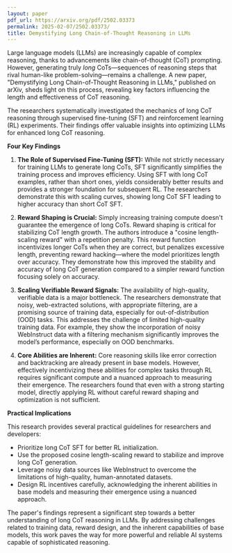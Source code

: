 ```yaml
---
layout: paper
pdf_url: https://arxiv.org/pdf/2502.03373
permalink: 2025-02-07/2502.03373/
title: Demystifying Long Chain-of-Thought Reasoning in LLMs
---
```




Large language models (LLMs) are increasingly capable of complex reasoning, thanks to advancements like chain-of-thought (CoT) prompting.  However, generating truly *long* CoTs—sequences of reasoning steps that rival human-like problem-solving—remains a challenge. A new paper, "Demystifying Long Chain-of-Thought Reasoning in LLMs," published on arXiv, sheds light on this process, revealing key factors influencing the length and effectiveness of CoT reasoning.

The researchers systematically investigated the mechanics of long CoT reasoning through supervised fine-tuning (SFT) and reinforcement learning (RL) experiments.  Their findings offer valuable insights into optimizing LLMs for enhanced long CoT reasoning.

**Four Key Findings**

1. **The Role of Supervised Fine-Tuning (SFT):** While not strictly necessary for training LLMs to generate long CoTs, SFT significantly simplifies the training process and improves efficiency.  Using SFT with long CoT examples, rather than short ones, yields considerably better results and provides a stronger foundation for subsequent RL. The researchers demonstrate this with scaling curves, showing long CoT SFT leading to higher accuracy than short CoT SFT.


2. **Reward Shaping is Crucial:**  Simply increasing training compute doesn't guarantee the emergence of long CoTs.  Reward shaping is critical for stabilizing CoT length growth.  The authors introduce a "cosine length-scaling reward" with a repetition penalty. This reward function incentivizes longer CoTs when they are correct, but penalizes excessive length, preventing reward hacking—where the model prioritizes length over accuracy.  They demonstrate how this improved the stability and accuracy of long CoT generation compared to a simpler reward function focusing solely on accuracy.


3. **Scaling Verifiable Reward Signals:**  The availability of high-quality, verifiable data is a major bottleneck.  The researchers demonstrate that noisy, web-extracted solutions, with appropriate filtering, are a promising source of training data, especially for out-of-distribution (OOD) tasks. This addresses the challenge of limited high-quality training data. For example, they show the incorporation of noisy WebInstruct data with a filtering mechanism significantly improves the model’s performance, especially on OOD benchmarks.


4. **Core Abilities are Inherent:** Core reasoning skills like error correction and backtracking are already present in base models.  However, effectively incentivizing these abilities for complex tasks through RL requires significant compute and a nuanced approach to measuring their emergence.  The researchers found that even with a strong starting model, directly applying RL without careful reward shaping and optimization is not sufficient.


**Practical Implications**

This research provides several practical guidelines for researchers and developers:

* Prioritize long CoT SFT for better RL initialization.
* Use the proposed cosine length-scaling reward to stabilize and improve long CoT generation.
* Leverage noisy data sources like WebInstruct to overcome the limitations of high-quality, human-annotated datasets.
* Design RL incentives carefully, acknowledging the inherent abilities in base models and measuring their emergence using a nuanced approach.


The paper's findings represent a significant step towards a better understanding of long CoT reasoning in LLMs.  By addressing challenges related to training data, reward design, and the inherent capabilities of base models, this work paves the way for more powerful and reliable AI systems capable of sophisticated reasoning.